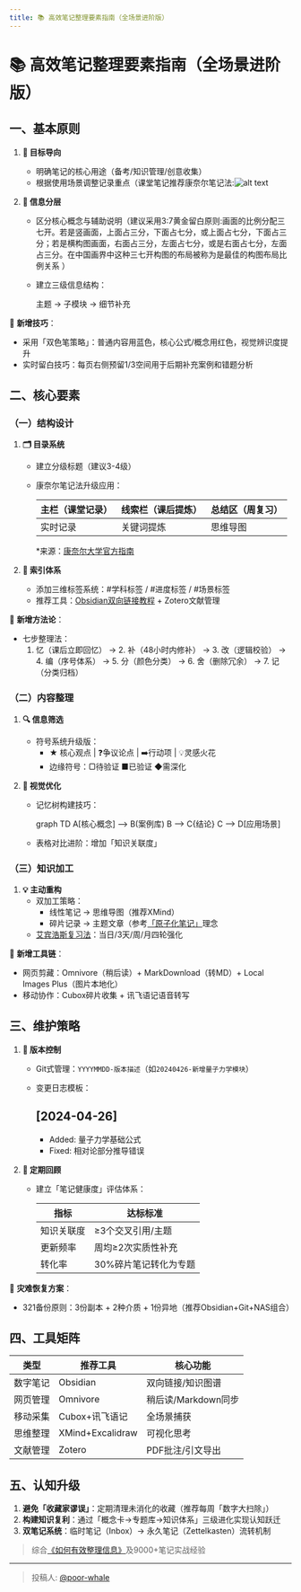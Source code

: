 ```yaml
---
title: 📚 高效笔记整理要素指南（全场景进阶版）
---
```


# 📚 高效笔记整理要素指南（全场景进阶版）

## 一、基本原则

1. **🎯 目标导向**  

	- 明确笔记的核心用途（备考/知识管理/创意收集）
	- 根据使用场景调整记录重点（课堂笔记推荐康奈尔笔记法:![alt text](e31b483125b448db425601265a5dab07.jpg)

2. **📂 信息分层**  

	- 区分核心概念与辅助说明（建议采用3:7黄金留白原则:画面的比例分配三七开。若是竖画面，上面占三分，下面占七分，或上面占七分，下面占三分；若是横构图画面，右面占三分，左面占七分，或是右面占七分，左面占三分。在中国画界中这种三七开构图的布局被称为是最佳的构图布局比例关系
		）

	- 建立三级信息结构：  

		
		主题 → 子模块 → 细节补充
		

🌟 **新增技巧**：

- 采用「双色笔策略」：普通内容用蓝色，核心公式/概念用红色，视觉辨识度提升
- 实时留白技巧：每页右侧预留1/3空间用于后期补充案例和错题分析

## 二、核心要素

### （一）结构设计

1. **🗂️ 目录系统**

	- 建立分级标题（建议3-4级）

	- 康奈尔笔记法升级应用：

		| 主栏（课堂记录） | 线索栏（课后提炼） | 总结区（周复习） |
		| ---------------- | ------------------ | ---------------- |
		| 实时记录         | 关键词提炼         | 思维导图         |

		*来源：[康奈尔大学官方指南](https://canvas.cornell.edu/courses/1451/pages/read-how-should-you-take-notes?module_item_id=28432)

2. **🔖 索引体系**

	- 添加三维标签系统：#学科标签 / #进度标签 / #场景标签
	- 推荐工具：[Obsidian双向链接教程](https://help.obsidian.md) + Zotero文献管理

💎 **新增方法论**：

- 七步整理法：
	1. 忆（课后立即回忆） → 2. 补（48小时内修补） → 3. 改（逻辑校验） → 4. 编（序号体系） → 5. 分（颜色分类） → 6. 舍（删除冗余） → 7. 记（分类归档）

### （二）内容整理

1. **🔍 信息筛选**

	- 符号系统升级版：
		- ★ 核心观点 | ❓争议论点 | ➡️行动项 | 💡灵感火花
		- 边缘符号：▢待验证 ■已验证 ◆需深化

2. **🎨 视觉优化**

	- 记忆树构建技巧：

		
		graph TD
		  A[核心概念] --> B(案例库)
		  B --> C{结论}
		  C --> D[应用场景]
		

	- 表格对比进阶：增加「知识关联度」

### （三）知识加工

1. **💡 主动重构**
	- 双加工策略：
		- 线性笔记 → 思维导图（推荐XMind）
		- 碎片记录 → 主题文章（参考[「原子化笔记」](https://notes.tansongchen.com/%E5%8E%9F%E5%AD%90%E5%8C%96%E7%9A%84%E7%AC%94%E8%AE%B0/)理念
	- [艾宾浩斯复习法](https://www.bing.com/ck/a?!&&p=01d7a1eb2e955ff590370292d3cee6d93af87541b4b0bd4d7fccfc1e0feba218JmltdHM9MTc0NTUzOTIwMA&ptn=3&ver=2&hsh=4&fclid=1ecde581-a08d-66d6-29ca-f602a1e6672d&psq=%e8%89%be%e5%ae%be%e6%b5%a9%e6%96%af%e5%a4%8d%e4%b9%a0%e6%b3%95&u=a1aHR0cHM6Ly93d3cuYmlsaWJpbGkuY29tL3ZpZGVvL0JWMVlnNHkxQzdHWi8&ntb=1)：当日/3天/周/月四轮强化

🌟 **新增工具链**：

- 网页剪藏：Omnivore（稍后读）+ MarkDownload（转MD）+ Local Images Plus（图片本地化）
- 移动协作：Cubox碎片收集 + 讯飞语记语音转写

## 三、维护策略

1. **🔄 版本控制**

	- Git式管理：`YYYYMMDD-版本描述`（如`20240426-新增量子力学模块`）

	- 变更日志模板：

		
		## [2024-04-26] 
		- Added: 量子力学基础公式
		- Fixed: 相对论部分推导错误
		

2. **📅 定期回顾**

	- 建立「笔记健康度」评估体系：

		| 指标       | 达标标准              |
		| ---------- | --------------------- |
		| 知识关联度 | ≥3个交叉引用/主题     |
		| 更新频率   | 周均≥2次实质性补充    |
		| 转化率     | 30%碎片笔记转化为专题 |

💎 **灾难恢复方案**：

- 321备份原则：3份副本 + 2种介质 + 1份异地（推荐Obsidian+Git+NAS组合）

## 四、工具矩阵

| 类型     | 推荐工具         | 核心功能            |
| -------- | ---------------- | ------------------- |
| 数字笔记 | Obsidian         | 双向链接/知识图谱   |
| 网页管理 | Omnivore         | 稍后读/Markdown同步 |
| 移动采集 | Cubox+讯飞语记   | 全场景捕获          |
| 思维整理 | XMind+Excalidraw | 可视化思考          |
| 文献管理 | Zotero           | PDF批注/引文导出    |

## 五、认知升级

1. **避免「收藏家谬误」**：定期清理未消化的收藏（推荐每周「数字大扫除」）
2. **构建知识复利**：通过「概念卡→专题库→知识体系」三级进化实现认知跃迁
3. **双笔记系统**：临时笔记（Inbox）→ 永久笔记（Zettelkasten）流转机制

> 综合[《如何有效整理信息》](https://yuedu.163.com/book_reader/7e4b30a492714ab68b6172c529a4a78c_4)及9000+笔记实战经验

---

> 投稿人: [@poor-whale](https://github.com/poor-whale)
